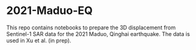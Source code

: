 # 2021-Maduo-EQ

This repo contains notebooks to prepare the 3D displacement from Sentinel-1 SAR data for the 2021 Maduo, Qinghai earthquake. The data is used in Xu et al. (in prep).

